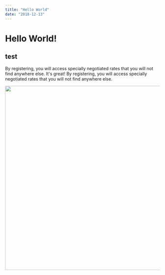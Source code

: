 ```yaml
---
title: "Hello World"
date: "2018-12-13"
---
```


# Hello World!

## test

By registering, you will access specially negotiated rates that you will not find anywhere else. It's great! By registering, you will access specially negotiated rates that you will not find anywhere else.

<img src="/img/banner.jpg" width="600" />
